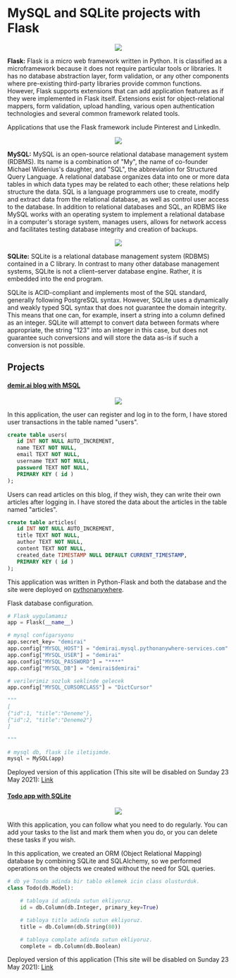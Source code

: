 # MySQL and SQLite projects with Flask

<p align="center">
  <img src="https://user-images.githubusercontent.com/54184905/109134183-d3e06480-7766-11eb-83b7-f3d44c53ebbd.png" />
</p>

**Flask:** Flask is a micro web framework written in Python. It is classified as a 
microframework because it does not require particular tools or libraries. It has no 
database abstraction layer, form validation, or any other components where 
pre-existing third-party libraries provide common functions. However, Flask supports 
extensions that can add application features as if they were implemented in Flask 
itself. Extensions exist for object-relational mappers, form validation, upload 
handling, various open authentication technologies and several common framework 
related tools.

Applications that use the Flask framework include Pinterest and LinkedIn.

<p align="center">
  <img src="https://user-images.githubusercontent.com/54184905/109134181-d3e06480-7766-11eb-97e8-61ffa4ca040a.png" />
</p>

**MySQL:** MySQL is an open-source relational database management system (RDBMS). Its 
name is a combination of "My", the name of co-founder Michael Widenius's daughter, and
"SQL", the abbreviation for Structured Query Language. A relational database organizes
data into one or more data tables in which data types may be related to each other; 
these relations help structure the data. SQL is a language programmers use to create, 
modify and extract data from the relational database, as well as control user access 
to the database. In addition to relational databases and SQL, an RDBMS like MySQL 
works with an operating system to implement a relational database in a computer's 
storage system, manages users, allows for network access and facilitates testing 
database integrity and creation of backups. 

<p align="center">
  <img src="https://user-images.githubusercontent.com/54184905/109134179-d2af3780-7766-11eb-9b9c-5169fdcea403.png" />
</p>

**SQLite:** SQLite is a relational database management system (RDBMS) contained in a C
library. In contrast to many other database management systems, SQLite is not a client–server database engine. Rather, it is embedded into the end program.

SQLite is ACID-compliant and implements most of the SQL standard, generally following 
PostgreSQL syntax. However, SQLite uses a dynamically and weakly typed SQL syntax that does not guarantee the domain integrity. This means that one can, for example, insert a string into a column defined as an integer. SQLite will attempt to convert data 
between formats where appropriate, the string "123" into an integer in this case, but 
does not guarantee such conversions and will store the data as-is if such a conversion
is not possible.


## Projects

#### [**demir.ai blog with MSQL**](/demiraiBlog/)

<p align="center">
  <img src="https://user-images.githubusercontent.com/54184905/109133486-1d7c7f80-7766-11eb-96ba-dc8d81b2f1f4.png" />
</p>

In this application, the user can register and log in to the form, I have stored user transactions in the table named "users".

~~~~sql
create table users(
   id INT NOT NULL AUTO_INCREMENT,
   name TEXT NOT NULL,
   email TEXT NOT NULL,
   username TEXT NOT NULL,
   password TEXT NOT NULL,
   PRIMARY KEY ( id )
);
~~~~

Users can read articles on this blog, if they wish, they can write their own articles after logging in. I have stored the data about the articles in the table named "articles".

~~~~sql
create table articles(
   id INT NOT NULL AUTO_INCREMENT,
   title TEXT NOT NULL,
   author TEXT NOT NULL,
   content TEXT NOT NULL,
   created_date TIMESTAMP NULL DEFAULT CURRENT_TIMESTAMP,
   PRIMARY KEY ( id )
);
~~~~

This application was written in Python-Flask and both the database and the site were deployed on [pythonanywhere](https://www.pythonanywhere.com/).

Flask database configuration.

```python
# Flask uygulamamız
app = Flask(__name__)

# mysql configarsyonu
app.secret_key= "demirai"
app.config["MYSQL_HOST"] = "demirai.mysql.pythonanywhere-services.com"
app.config["MYSQL_USER"] = "demirai"
app.config["MYSQL_PASSWORD"] = "****"
app.config["MYSQL_DB"] = "demirai$demirai"

# verilerimiz sozluk seklinde gelecek
app.config["MYSQL_CURSORCLASS"] = "DictCursor"

""" 
[
{"id":1, "title":"Deneme"},
{"id":2, "title":"Deneme2"}
]

"""

# mysql db, flask ile iletişimde.
mysql = MySQL(app)
```

Deployed version of this application (This site will be disabled on Sunday 23 May 2021): [Link](http://demirai.pythonanywhere.com/)

#### [**Todo app with SQLite**](/FlaskTodoApp/)

<p align="center">
  <img src="https://user-images.githubusercontent.com/54184905/109133489-1eadac80-7766-11eb-805e-e2c0958f2a06.png" />
</p>

With this application, you can follow what you need to do regularly. You can add your tasks to the list and mark them when you do, or you can delete these tasks if you wish.

In this application, we created an ORM (Object Relational Mapping) database by combining SQLite and SQLAlchemy, so we performed operations on the objects we created without the need for SQL queries.

```python
# db ye Toodo adinda bir tablo eklemek icin class olusturduk.
class Todo(db.Model):

    # tabloya id adinda sutun ekliyoruz.
    id = db.Column(db.Integer, primary_key=True)

    # tabloya title adinda sutun ekliyoruz.
    title = db.Column(db.String(80))

    # tabloya complate adinda sutun ekliyoruz.
    complete = db.Column(db.Boolean)
```

Deployed version of this application (This site will be disabled on Sunday 23 May 2021): [Link](http://todoapp.pythonanywhere.com/)
